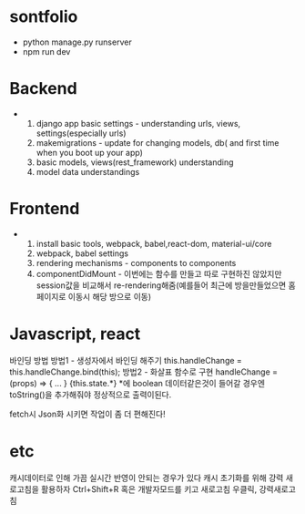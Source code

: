 # sontfolio

- python manage.py runserver
- npm run dev

# Backend

- 1) django app basic settings - understanding urls, views, settings(especially urls)
  2) makemigrations - update for changing models, db( and first time when you boot up your app)
  3) basic models, views(rest_framework) understanding
  4) model data understandings

# Frontend
- 1) install basic tools, webpack, babel,react-dom, material-ui/core
  2) webpack, babel settings
  3) rendering mechanisms - components to components
  4) componentDidMount - 이번에는 함수를 만들고 따로 구현하진 않았지만 session값을 비교해서 re-rendering해줌(예를들어 최근에 방을만들었으면 홈페이지로 이동시 해당 방으로 이동)


# Javascript, react
바인딩 방법
방법1 - 생성자에서 바인딩 해주기
this.handleChange = this.handleChange.bind(this);
방법2 - 화살표 함수로 구현
handleChange = (props) => {
  ...
}
{this.state.*} *에 boolean 데이터같은것이 들어갈 경우엔 toString()을 추가해줘야 정상적으로 출력이된다.

fetch시 Json화 시키면 작업이 좀 더 편해진다!

# etc

캐시데이터로 인해 가끔 실시간 반영이 안되는 경우가 있다
캐시 초기화를 위해 강력 새로고침을 활용하자
Ctrl+Shift+R 혹은 개발자모드를 키고 새로고침 우클릭, 강력새로고침